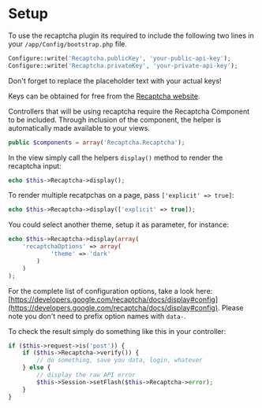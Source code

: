 Setup
=====

To use the recaptcha plugin its required to include the following two lines in your `/app/Config/bootstrap.php` file.

```php
Configure::write('Recaptcha.publicKey', 'your-public-api-key');
Configure::write('Recaptcha.privateKey', 'your-private-api-key');
```

Don't forget to replace the placeholder text with your actual keys!

Keys can be obtained for free from the [Recaptcha website](http://www.google.com/recaptcha).

Controllers that will be using recaptcha require the Recaptcha Component to be included. Through inclusion of the component, the helper is automatically made available to your views.

```php
public $components = array('Recaptcha.Recaptcha');
```
In the view simply call the helpers `display()` method to render the recaptcha input:

```php
echo $this->Recaptcha->display();
```

To render multiple recatpchas on a page, pass `['explicit' => true]`:

```php
echo $this->Recaptcha->display(['explicit' => true]);
```

You could select another theme, setup it as parameter, for instance:

```php
echo $this->Recaptcha->display(array(
	'recaptchaOptions' => array(
			'theme' => 'dark'
		)
	)
);
```

For the complete list of configuration options, take a look here: [https://developers.google.com/recaptcha/docs/display#config](https://developers.google.com/recaptcha/docs/display#config). Please note you don't need to prefix option names with `data-`.

To check the result simply do something like this in your controller:

```php
if ($this->request->is('post')) {
	if ($this->Recaptcha->verify()) {
		// do something, save you data, login, whatever
	} else {
		// display the raw API error
		$this->Session->setFlash($this->Recaptcha->error);
	}
}
````
